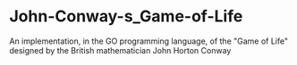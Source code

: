 # John-Conway-s_Game-of-Life
An implementation, in the GO programming language, of the "Game of Life" designed by the British mathematician John Horton Conway
